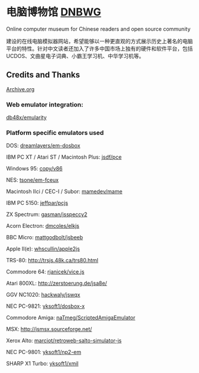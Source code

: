 # 电脑博物馆 [DNBWG](https://rdp-studio.github.io/wybwg/)
Online computer museum for Chinese readers and open source community

 建设的在线电脑模拟器网站，希望能够以一种更直观的方式展示历史上著名的电脑平台的特性。针对中文读者还加入了许多中国市场上独有的硬件和软件平台，包括UCDOS、文曲星电子词典、小霸王学习机、中华学习机等。

## Credits and Thanks
[Archive.org](https://www.archive.org)
### Web emulator integration:
[db48x/emularity](https://github.com/db48x/emularity)

### Platform specific emulators used
DOS: [dreamlayers/em-dosbox](https://github.com/dreamlayers/em-dosbox)

IBM PC XT / Atari ST / Macintosh Plus: [jsdf/pce](https://github.com/jsdf/pce)

Windows 95: [copy/v86](https://github.com/copy/v86)

NES: [tsone/em-fceux](https://bitbucket.org/tsone/em-fceux/)

Macintosh IIci / CEC-I / Subor: [mamedev/mame](https://github.com/mamedev/mame)

IBM PC 5150: [jeffpar/pcjs](https://github.com/jeffpar/pcjs)

ZX Spectrum: [gasman/jsspeccy2](https://github.com/gasman/jsspeccy2)

Acorn Electron: [dmcoles/elkjs](https://github.com/dmcoles/elkjs)

BBC Micro: [mattgodbolt/jsbeeb](https://github.com/mattgodbolt/jsbeeb)

Apple II(e): [whscullin/apple2js](https://github.com/whscullin/apple2js)

TRS-80: http://trsjs.48k.ca/trs80.html

Commodore 64: [rjanicek/vice.js](https://github.com/rjanicek/vice.js/)

Atari 800XL: http://zerstoerung.de/jsa8e/

GGV NC1020: [hackwaly/jswqx](https://github.com/hackwaly/jswqx)

NEC PC-9821: [yksoft1/dosbox-x](https://github.com/yksoft1/dosbox-x)

Commodore Amiga: [naTmeg/ScriptedAmigaEmulator]( https://github.com/naTmeg/ScriptedAmigaEmulator)

MSX: http://jsmsx.sourceforge.net/

Xerox Alto: [marciot/retroweb-salto-simulator-js](https://github.com/marciot/retroweb-salto-simulator-js)

NEC PC-9801: [yksoft1/np2-em](https://github.com/yksoft1/np2-em)

SHARP X1 Turbo: [yksoft1/xmil](https://github.com/yksoft1/xmil/tree/emscripten)
